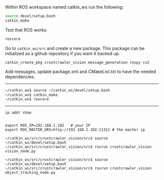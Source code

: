 Within ROS workspace named catkin_ws run the following:

``` bash
source devel/setup.bash
catkin_make
```

Test that ROS works:

``` bash
roscore
```

Go to `catkin_ws/src` and create a new package. This package can be initialized as a github repository if you want it backed up.

```
catkin_create_pkg crustcrawler_vision message_generation rospy cv2
```

Add messages, update package.xml and CMakeList.txt to have the needed dependencies.

---

``` bash
~/catkin_ws$ source ~/catkin_ws/devel/setup.bash
~/catkin_ws$ catkin_make
~/catkin_ws$ roscore

```

---

```
ip addr show


export ROS_IP=192.168.1.102   # your IP
export ROS_MASTER_URI=http://192.168.1.102:11311 # the master ip

~/catkin_ws/src/crustcrawler_vision/src$ source ~/catkin_ws/devel/setup.bash
~/catkin_ws/src/crustcrawler_vision/src$ rosrun crustcrawler_vision vision_node.py

~/catkin_ws/src/crustcrawler_vision/src$ source ~/catkin_ws/devel/setup.bash
~/catkin_ws/src/crustcrawler_vision/src$ rosrun crustcrawler_vision object_tracking_node.py
```
